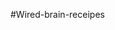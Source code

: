 #Wired-brain-receipes

<!-- Git is a type of VCS which stands for Version Control System
This is a sample website made as part of [_Learn Enough™ Git to BeDangerous_](https://www.learnenough.com/git-tutorial), possibly the greatestbeginner Git tutorial in the history of the Universe. You should totally [check it out](https://www.learnenough.com/git-tutorial), and be sure to [jointhe email list](https://www.learnenough.com/#email_list) and[follow @learnenough](http://twitter.com/learnenough) on Twitter.After finishing _Learn Enough™ Git to Be Dangerous_, you'll know enough Gitto be _dangerous_. This means you'll be able to use Git to track changes inyour projects, back up data, share your work with others, and collaboratewith programmers and other users of Git.

3 Stages of it Project: Working directory > Staging Area (index) > .git dir (aka repo)

PRocess of creating a repo:
1- Check folder using pdw command to make note of repo location.
Create Mainfolder/child_folder (mkdr + folder name without space).

2- Create files using touch command. Use ls command to check if files have been created.
3- Before initializing folder, check if it is not already a repo with the command git Status.
4- Use git init to initialize current filder as the git repo.
5- Use git status once again to check if folder is a repo. Any untrcked files will be marked red.
6- Next we need to push everything to github, but first we have to add all files to the repo using
git add . or git git add -A.
7- Commit ( save all modified documents) using the command git commit -m "type message here"
8- Check status of repo using git status, once more, and the follow the rest of the instructions on github.com
(steps may be different if folder is already a repo)

git remote add origin https://github.com/iGyalchester/test2.git
git branch -M master
git push -u origin master

add, commit, and push

Couple of usefl commands:
cd | change directory
pwd | displays all directory in folder
ls | lists files in directory
touch | create new empty file
mkdir | use to create empty folder
git status --short | Used to see what changes have been applied to repo folder(?)
M = Modified files, A = New files added to staging area, ?? = New file is untracked by git
git diff | used to compare files inside of repo folder
git commit | -a -m = commit everything in staging area
git mv | rename file
git rm | remove file from folder! Also stops git from tracking the file!
git rm --cashed | to untrack but not delete file.
git checkout | -b to create a new brand and checkout
git branch | crates a branch without checking out
git stash | save to new branch. list - shows list of work in progress stached. show - shows what files have been changed
WIP | not a command but it means work in progress
git reset | --soft: use when trying to add more changes before committing. --hard to start over (deletes all staged work)
-->